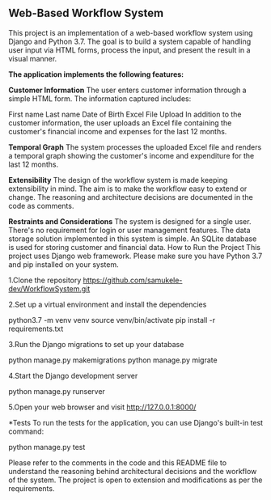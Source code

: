 ## Web-Based Workflow System
This project is an implementation of a web-based workflow system using Django and Python 3.7. The goal is to build a system capable of handling user input via HTML forms, process the input, and present the result in a visual manner.

**The application implements the following features:**

**Customer Information**
The user enters customer information through a simple HTML form. The information captured includes:

First name
Last name
Date of Birth
Excel File Upload
In addition to the customer information, the user uploads an Excel file containing the customer's financial income and expenses for the last 12 months.

**Temporal Graph**
The system processes the uploaded Excel file and renders a temporal graph showing the customer's income and expenditure for the last 12 months.

**Extensibility**
The design of the workflow system is made keeping extensibility in mind. The aim is to make the workflow easy to extend or change. The reasoning and architecture decisions are documented in the code as comments.

**Restraints and Considerations**
The system is designed for a single user. There's no requirement for login or user management features.
The data storage solution implemented in this system is simple. An SQLite database is used for storing customer and financial data.
How to Run the Project
This project uses Django web framework. Please make sure you have Python 3.7 and pip installed on your system.

1.Clone the repository
https://github.com/samukele-dev/WorkflowSystem.git

2.Set up a virtual environment and install the dependencies

python3.7 -m venv venv
source venv/bin/activate
pip install -r requirements.txt

3.Run the Django migrations to set up your database

python manage.py makemigrations
python manage.py migrate

4.Start the Django development server

python manage.py runserver

5.Open your web browser and visit http://127.0.0.1:8000/

*Tests
To run the tests for the application, you can use Django's built-in test command:

python manage.py test

Please refer to the comments in the code and this README file to understand the reasoning behind architectural decisions and the workflow of the system. The project is open to extension and modifications as per the requirements.






